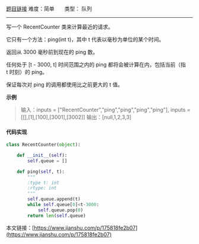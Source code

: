  [题目链接](https://leetcode-cn.com/problems/number-of-recent-calls/)
难度：简单          &nbsp;&nbsp;&nbsp;&nbsp;&nbsp;&nbsp;类型：  队列
***
 写一个 RecentCounter 类来计算最近的请求。

它只有一个方法：ping(int t)，其中 t 代表以毫秒为单位的某个时间。

返回从 3000 毫秒前到现在的 ping 数。

任何处于 [t - 3000, t] 时间范围之内的 ping 都将会被计算在内，包括当前（指 t 时刻）的 ping。

保证每次对 ping 的调用都使用比之前更大的 t 值。

 
 
**示例**
> 输入：inputs = ["RecentCounter","ping","ping","ping","ping"], inputs = [[],[1],[100],[3001],[3002]]
输出：[null,1,2,3,3]

 
 
#### 代码实现
```python
class RecentCounter(object):

    def __init__(self):
        self.queue = []

    def ping(self, t):
        """
        :type t: int
        :rtype: int
        """
        self.queue.append(t)
        while self.queue[0]<t-3000:
            self.queue.pop(0)   
        return len(self.queue)
```

本文链接：[https://www.jianshu.com/p/175818fe2b07](https://www.jianshu.com/p/175818fe2b07)

